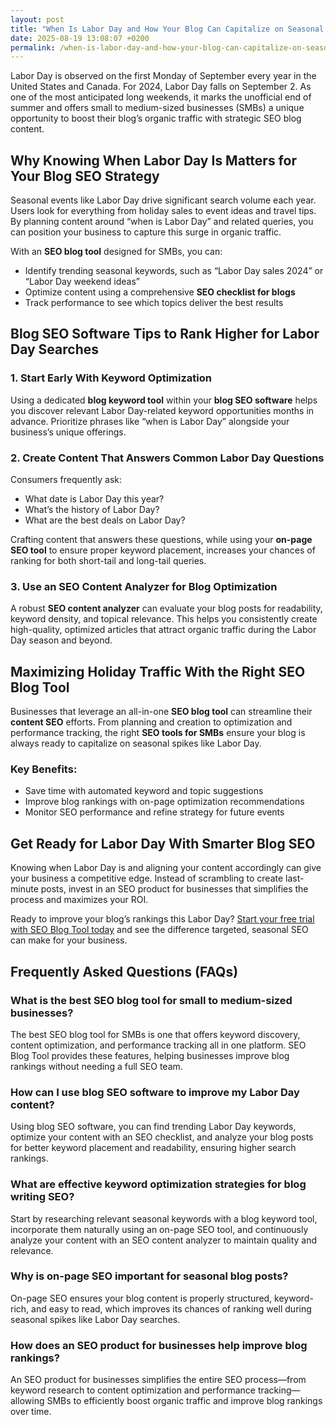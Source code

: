 ```yaml
---
layout: post
title: "When Is Labor Day and How Your Blog Can Capitalize on Seasonal SEO"
date: 2025-08-19 13:08:07 +0200
permalink: /when-is-labor-day-and-how-your-blog-can-capitalize-on-seasonal-seo/
---
```

Labor Day is observed on the first Monday of September every year in the United States and Canada. For 2024, Labor Day falls on September 2. As one of the most anticipated long weekends, it marks the unofficial end of summer and offers small to medium-sized businesses (SMBs) a unique opportunity to boost their blog’s organic traffic with strategic SEO blog content.

## Why Knowing When Labor Day Is Matters for Your Blog SEO Strategy

Seasonal events like Labor Day drive significant search volume each year. Users look for everything from holiday sales to event ideas and travel tips. By planning content around “when is Labor Day” and related queries, you can position your business to capture this surge in organic traffic.

With an **SEO blog tool** designed for SMBs, you can:

- Identify trending seasonal keywords, such as “Labor Day sales 2024” or “Labor Day weekend ideas”
- Optimize content using a comprehensive **SEO checklist for blogs**
- Track performance to see which topics deliver the best results

## Blog SEO Software Tips to Rank Higher for Labor Day Searches

### 1. Start Early With Keyword Optimization

Using a dedicated **blog keyword tool** within your **blog SEO software** helps you discover relevant Labor Day-related keyword opportunities months in advance. Prioritize phrases like “when is Labor Day” alongside your business’s unique offerings.

### 2. Create Content That Answers Common Labor Day Questions

Consumers frequently ask:

- What date is Labor Day this year?
- What’s the history of Labor Day?
- What are the best deals on Labor Day?

Crafting content that answers these questions, while using your **on-page SEO tool** to ensure proper keyword placement, increases your chances of ranking for both short-tail and long-tail queries.

### 3. Use an SEO Content Analyzer for Blog Optimization

A robust **SEO content analyzer** can evaluate your blog posts for readability, keyword density, and topical relevance. This helps you consistently create high-quality, optimized articles that attract organic traffic during the Labor Day season and beyond.

## Maximizing Holiday Traffic With the Right SEO Blog Tool

Businesses that leverage an all-in-one **SEO blog tool** can streamline their **content SEO** efforts. From planning and creation to optimization and performance tracking, the right **SEO tools for SMBs** ensure your blog is always ready to capitalize on seasonal spikes like Labor Day.

### Key Benefits:

- Save time with automated keyword and topic suggestions
- Improve blog rankings with on-page optimization recommendations
- Monitor SEO performance and refine strategy for future events

## Get Ready for Labor Day With Smarter Blog SEO

Knowing when Labor Day is and aligning your content accordingly can give your business a competitive edge. Instead of scrambling to create last-minute posts, invest in an SEO product for businesses that simplifies the process and maximizes your ROI.

Ready to improve your blog’s rankings this Labor Day? [Start your free trial with SEO Blog Tool today](https://seoblogtool.com/) and see the difference targeted, seasonal SEO can make for your business.

## Frequently Asked Questions (FAQs)

### What is the best SEO blog tool for small to medium-sized businesses?

The best SEO blog tool for SMBs is one that offers keyword discovery, content optimization, and performance tracking all in one platform. SEO Blog Tool provides these features, helping businesses improve blog rankings without needing a full SEO team.

### How can I use blog SEO software to improve my Labor Day content?

Using blog SEO software, you can find trending Labor Day keywords, optimize your content with an SEO checklist, and analyze your blog posts for better keyword placement and readability, ensuring higher search rankings.

### What are effective keyword optimization strategies for blog writing SEO?

Start by researching relevant seasonal keywords with a blog keyword tool, incorporate them naturally using an on-page SEO tool, and continuously analyze your content with an SEO content analyzer to maintain quality and relevance.

### Why is on-page SEO important for seasonal blog posts?

On-page SEO ensures your blog content is properly structured, keyword-rich, and easy to read, which improves its chances of ranking well during seasonal spikes like Labor Day searches.

### How does an SEO product for businesses help improve blog rankings?

An SEO product for businesses simplifies the entire SEO process—from keyword research to content optimization and performance tracking—allowing SMBs to efficiently boost organic traffic and improve blog rankings over time.

<script type="application/ld+json">
{
  "@context": "https://schema.org",
  "@type": "BlogPosting",
  "headline": "When Is Labor Day and How Your Blog Can Capitalize on Seasonal SEO",
  "description": "Learn how small to medium-sized businesses can leverage Labor Day seasonal SEO using an SEO blog tool to boost organic traffic and improve blog rankings.",
  "author": {
    "@type": "Person",
    "name": "SEO Blog Tool"
  },
  "publisher": {
    "@type": "Person",
    "name": "SEO Blog Tool"
  },
  "datePublished": "2024-06-01",
  "mainEntityOfPage": {
    "@type": "WebPage",
    "@id": "https://seoblogtool.com/blog/labor-day-seasonal-seo"
  },
  "keywords": "SEO blog tool, blog SEO software, keyword optimization, content SEO, on-page SEO tool, blog writing SEO, blog keyword tool, SEO tools for SMBs, SEO checklist for blogs, SEO content analyzer, blog optimization tool, SEO product for businesses, improve blog rankings",
  "articleSection": "SEO Blog Tools, Seasonal SEO, Labor Day SEO",
  "inLanguage": "en-US"
}
</script>

<script type="application/ld+json">
{
  "@context": "https://schema.org",
  "@type": "FAQPage",
  "mainEntity": [
    {
      "@type": "Question",
      "name": "What is the best SEO blog tool for small to medium-sized businesses?",
      "acceptedAnswer": {
        "@type": "Answer",
        "text": "The best SEO blog tool for SMBs is one that offers keyword discovery, content optimization, and performance tracking all in one platform. SEO Blog Tool provides these features, helping businesses improve blog rankings without needing a full SEO team."
      }
    },
    {
      "@type": "Question",
      "name": "How can I use blog SEO software to improve my Labor Day content?",
      "acceptedAnswer": {
        "@type": "Answer",
        "text": "Using blog SEO software, you can find trending Labor Day keywords, optimize your content with an SEO checklist, and analyze your blog posts for better keyword placement and readability, ensuring higher search rankings."
      }
    },
    {
      "@type": "Question",
      "name": "What are effective keyword optimization strategies for blog writing SEO?",
      "acceptedAnswer": {
        "@type": "Answer",
        "text": "Start by researching relevant seasonal keywords with a blog keyword tool, incorporate them naturally using an on-page SEO tool, and continuously analyze your content with an SEO content analyzer to maintain quality and relevance."
      }
    },
    {
      "@type": "Question",
      "name": "Why is on-page SEO important for seasonal blog posts?",
      "acceptedAnswer": {
        "@type": "Answer",
        "text": "On-page SEO ensures your blog content is properly structured, keyword-rich, and easy to read, which improves its chances of ranking well during seasonal spikes like Labor Day searches."
      }
    },
    {
      "@type": "Question",
      "name": "How does an SEO product for businesses help improve blog rankings?",
      "acceptedAnswer": {
        "@type": "Answer",
        "text": "An SEO product for businesses simplifies the entire SEO process—from keyword research to content optimization and performance tracking—allowing SMBs to efficiently boost organic traffic and improve blog rankings over time."
      }
    }
  ]
}
</script>